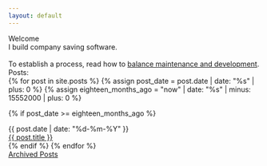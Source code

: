 ```yaml
---
layout: default
---
```


<div class="main">
  <div class="title">Welcome</div>
  <div>I build company saving software.</div>
  <br>
  <div>To establish a process, read how to 
    <a href="{% post_url 2023-09-22-how-to-balance-maintenance-and-development %}">balance maintenance and development</a>.
  </div>
  <div class="main-posts title">Posts:</div>
  {% for post in site.posts %}
  {% assign post_date = post.date | date: "%s" | plus: 0 %}
  {% assign eighteen_months_ago = "now" | date: "%s" | minus: 15552000 | plus: 0 %}

  {% if post_date >= eighteen_months_ago %}
  <div class='post-row'>
    <div class='column-date'>{{ post.date | date: "%d-%m-%Y" }}</div>
    <div class='column-title'><a href="{{ post.url }}">{{ post.title }}</a></div>
  </div>
  {% endif %}
  {% endfor %}
</div>

<div><a href="/archive">Archived Posts</a></div>